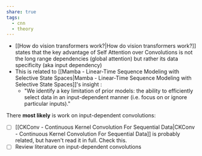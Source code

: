 ```yaml
---
share: true
tags:
  - cnn
  - theory
---
```

- [[How do vision transformers work?|How do vision transformers work?]] states that the key advantage of Self Attention over Convolutions is not the long range dependencies (global attention) but rather its data specificity (aka input dependency)
- This is related to [[Mamba - Linear-Time Sequence Modeling with Selective State Spaces|Mamba - Linear-Time Sequence Modeling with Selective State Spaces]]'s insight :
	- "We identify a key limitation of prior models: the ability to efficiently select data in an input-dependent manner (i.e. focus on or ignore particular inputs)."
	

There **most likely** is work on input-dependent convolutions:
- [ ] [[CKConv - Continuous Kernel Convolution For Sequential Data|CKConv - Continuous Kernel Convolution For Sequential Data]] is probably related, but haven't read it in full.  Check this.
- [ ] Review literature on input-dependent convolutions